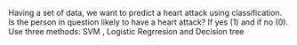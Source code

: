 Having a set of data, we want to predict a heart attack using classification. Is the person in question likely to have a heart attack? If yes (1) and if no (0). Use three methods: SVM , Logistic Regrresion and Decision tree
